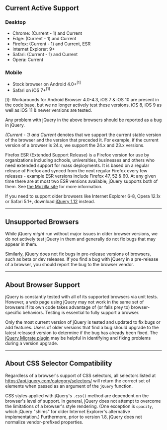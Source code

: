 <script>{
	"title": "Browser Support"
}</script>

## Current Active Support

### Desktop

* Chrome: (Current - 1) and Current
* Edge: (Current - 1) and Current
* Firefox: (Current - 1) and Current, ESR
* Internet Explorer: 9+
* Safari: (Current - 1) and Current
* Opera: Current

### Mobile

* Stock browser on Android 4.0+<sup>[1]</sup>
* Safari on iOS 7+<sup>[1]</sup>

<small>[1]</small>: Workarounds for Android Browser 4.0-4.3, iOS 7 & iOS 10 are present in the code base, but we no longer actively test these versions. iOS 8, iOS 9 as well as iOS 11 & newer versions are tested.

Any problem with jQuery in the above browsers should be reported as a bug in jQuery.

<em>(Current - 1) and Current</em> denotes that we support the current stable version of the browser and the version that preceded it. For example, if the current version of a browser is 24.x, we support the 24.x and 23.x versions.

Firefox ESR (Extended Support Release) is a Firefox version for use by organizations including schools, universities, businesses and others who need extended support for mass deployments. It is based on a regular release of Firefox and synced from the next regular Firefox every few releases - example ESR versions include Firefox 47, 52 & 60. At any given time there are at most two ESR versions available; jQuery supports both of them. See [the Mozilla site](https://www.mozilla.org/en-US/firefox/organizations/) for more information.

If you need to support older browsers like Internet Explorer 6-8, Opera 12.1x or Safari 5.1+, download [jQuery 1.12](https://releases.jquery.com/jquery/#jquery-all-1.x) instead.

-----

## Unsupported Browsers

While jQuery <em>might</em> run without major issues in older browser versions, we do not actively test jQuery in them and generally do not fix bugs that may appear in them.

Similarly, jQuery does not fix bugs in pre-release versions of browsers, such as beta or dev releases. If you find a bug with jQuery in a pre-release of a browser, you should report the bug to the browser vendor.

-----

## About Browser Support

jQuery is constantly tested with all of its supported browsers via unit tests. However, a web page using jQuery may not work in the same set of browsers if its own code takes advantage of (or falls prey to) browser-specific behaviors. Testing is essential to fully support a browser.

Only the most current version of jQuery is tested and updated to fix bugs or add features. Users of older versions that find a bug should upgrade to the latest released version to determine if the bug has already been fixed. The [jQuery Migrate plugin](https://github.com/jquery/jquery-migrate/#readme) may be helpful in identifying and fixing problems during a version upgrade.

-----

## About CSS Selector Compatibility

Regardless of a browser's support of CSS selectors, all selectors listed at https://api.jquery.com/category/selectors/ will return the correct set of elements when passed as an argument of the `jQuery` function.

CSS styles applied with jQuery's `.css()` method are dependent on the browser's level of support. In general, jQuery does not attempt to overcome the limitations of a browser's style rendering. (One exception is `opacity`, which jQuery "shims" for older Internet Explorer's alternative implementation.) Furthermore, prior to version 1.8, jQuery does not normalize vendor-prefixed properties.
